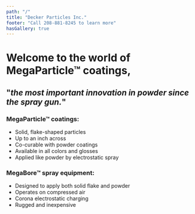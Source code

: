 ```yaml
---
path: "/"
title: "Decker Particles Inc."
footer: "Call 208-881-8245 to learn more"
hasGallery: true
---
```


# Welcome to the world of MegaParticle™ coatings,
## "*the most important innovation in powder since the spray gun.*"

<gallery>
  <gallery-image name="img1" title="Pines in Snow" description="test caption 1"></gallery-image>
  <gallery-image name="img2"></gallery-image>
  <gallery-image name="img3"></gallery-image>
  <gallery-image name="img4"></gallery-image>
  <gallery-image name="img5"></gallery-image>
  <gallery-image name="img6"></gallery-image>
  <gallery-image name="img7"></gallery-image>
  <gallery-image name="img8"></gallery-image>
  <gallery-image name="img9"></gallery-image>
  <gallery-image name="img10"></gallery-image>
  <gallery-image name="img11"></gallery-image>
</gallery>

### MegaParticle™ coatings:
+ Solid, flake-shaped particles
+ Up to an inch across
+ Co-curable with powder coatings
+ Available in all colors and glosses
+ Applied like powder by electrostatic spray

### MegaBore™ spray equipment:
+ Designed to apply both solid flake and powder
+ Operates on compressed air
+ Corona electrostatic charging
+ Rugged and inexpensive
